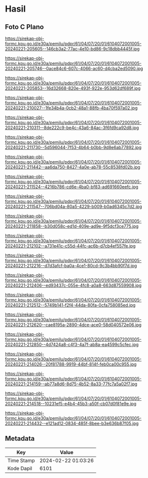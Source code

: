 # Hasil

## Foto C Plano

https://sirekap-obj-formc.kpu.go.id/e30a/pemilu/pdpr/61/04/07/20/01/6104072001005-20240221-205605--146cb3a2-77ac-4e10-bd86-9c18dbb4445f.jpg

https://sirekap-obj-formc.kpu.go.id/e30a/pemilu/pdpr/61/04/07/20/01/6104072001005-20240221-205746--0ace84c6-607c-4066-ac60-d4cba2ed5090.jpg

https://sirekap-obj-formc.kpu.go.id/e30a/pemilu/pdpr/61/04/07/20/01/6104072001005-20240221-205853--16d32668-820e-493f-922e-953d62df689f.jpg

https://sirekap-obj-formc.kpu.go.id/e30a/pemilu/pdpr/61/04/07/20/01/6104072001005-20240221-210027--1fe34b4a-0cb2-48a1-88fb-4ba70f597a02.jpg

https://sirekap-obj-formc.kpu.go.id/e30a/pemilu/pdpr/61/04/07/20/01/6104072001005-20240221-210311--8de222c9-be4c-43a6-84ac-3f6fd9ca92d8.jpg

https://sirekap-obj-formc.kpu.go.id/e30a/pemilu/pdpr/61/04/07/20/01/6104072001005-20240221-211730--5d596044-7f53-4b64-b0bb-9d8e6ab77892.jpg

https://sirekap-obj-formc.kpu.go.id/e30a/pemilu/pdpr/61/04/07/20/01/6104072001005-20240221-211442--aa6da750-8427-4a0e-ab78-55c8538fd02b.jpg

https://sirekap-obj-formc.kpu.go.id/e30a/pemilu/pdpr/61/04/07/20/01/6104072001005-20240221-211524--4216b786-cd6e-4ba0-bf83-ad691660eefc.jpg

https://sirekap-obj-formc.kpu.go.id/e30a/pemilu/pdpr/61/04/07/20/01/6104072001005-20240221-211547--706bd04a-80a5-4229-b009-b0ad6345c7d2.jpg

https://sirekap-obj-formc.kpu.go.id/e30a/pemilu/pdpr/61/04/07/20/01/6104072001005-20240221-211858--b30d058c-ed1d-409e-ad9e-9f5dcf3ce775.jpg

https://sirekap-obj-formc.kpu.go.id/e30a/pemilu/pdpr/61/04/07/20/01/6104072001005-20240221-212102--a731e41c-c55d-44fc-ac6b-d7cb4ef557fe.jpg

https://sirekap-obj-formc.kpu.go.id/e30a/pemilu/pdpr/61/04/07/20/01/6104072001005-20240221-212216--d7d3afcf-ba0a-4ce1-80cd-9c3b4bb90f7d.jpg

https://sirekap-obj-formc.kpu.go.id/e30a/pemilu/pdpr/61/04/07/20/01/6104072001005-20240221-212406--ed93437c-055e-4fc8-a0a8-663d87559908.jpg

https://sirekap-obj-formc.kpu.go.id/e30a/pemilu/pdpr/61/04/07/20/01/6104072001005-20240221-212512--5749b141-f2f4-44da-80fa-0cfa758085ed.jpg

https://sirekap-obj-formc.kpu.go.id/e30a/pemilu/pdpr/61/04/07/20/01/6104072001005-20240221-212620--cae8195a-2890-4dce-ace0-58d040572e06.jpg

https://sirekap-obj-formc.kpu.go.id/e30a/pemilu/pdpr/61/04/07/20/01/6104072001005-20240221-212850--4d7424a8-c4f3-4a7f-ab8a-ea4599c5cfec.jpg

https://sirekap-obj-formc.kpu.go.id/e30a/pemilu/pdpr/61/04/07/20/01/6104072001005-20240221-214026--20f81788-9919-44bf-814f-feb0ca00c955.jpg

https://sirekap-obj-formc.kpu.go.id/e30a/pemilu/pdpr/61/04/07/20/01/6104072001005-20240221-214159--ab77a8d6-8d75-4b52-8a33-77fc7a5a02f7.jpg

https://sirekap-obj-formc.kpu.go.id/e30a/pemilu/pdpr/61/04/07/20/01/6104072001005-20240221-214518--10231ef5-e4b4-45b3-a50f-cb07d0f81e9e.jpg

https://sirekap-obj-formc.kpu.go.id/e30a/pemilu/pdpr/61/04/07/20/01/6104072001005-20240221-214432--e121ad12-0834-485f-8bee-b3e636b87f05.jpg


## Metadata

| Key        | Value               |
| ---------- | ------------------- |
| Time Stamp | 2024-02-22 01:03:26 |
| Kode Dapil | 6101                |



